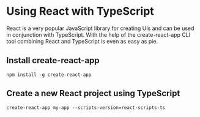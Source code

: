 # Using React with TypeScript

React is a very popular JavaScript library for creating UIs and can be used in conjunction with TypeScript. With the help of the create-react-app CLI tool combining React and TypeScript is even as easy as pie.

## Install create-react-app

```
npm install -g create-react-app
```

## Create a new React project using TypeScript

```
create-react-app my-app --scripts-version=react-scripts-ts
```